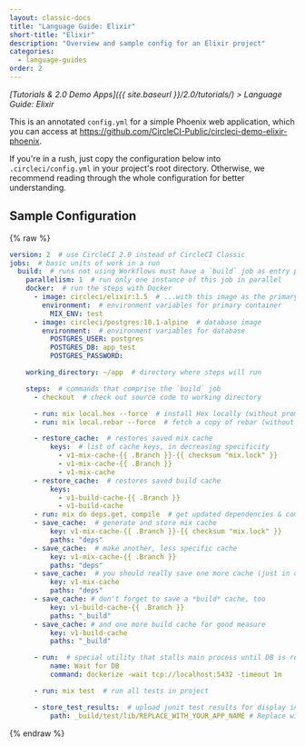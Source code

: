 ```yaml
---
layout: classic-docs
title: "Language Guide: Elixir"
short-title: "Elixir"
description: "Overview and sample config for an Elixir project"
categories:
  - language-guides
order: 2
---
```

*[Tutorials & 2.0 Demo Apps]({{ site.baseurl }}/2.0/tutorials/) > Language Guide: Elixir*

This is an annotated `config.yml` for a simple Phoenix web application, which you can access at <https://github.com/CircleCI-Public/circleci-demo-elixir-phoenix>.

If you're in a rush, just copy the configuration below into `.circleci/config.yml` in your project's root directory. Otherwise, we recommend reading through the whole configuration for better understanding.

## Sample Configuration

{% raw %}

```yaml
version: 2  # use CircleCI 2.0 instead of CircleCI Classic
jobs:  # basic units of work in a run
  build:  # runs not using Workflows must have a `build` job as entry point
    parallelism: 1  # run only one instance of this job in parallel
    docker:  # run the steps with Docker
      - image: circleci/elixir:1.5  # ...with this image as the primary container; this is where all `steps` will run
        environment:  # environment variables for primary container
          MIX_ENV: test
      - image: circleci/postgres:10.1-alpine  # database image
        environment:  # environment variables for database
          POSTGRES_USER: postgres
          POSTGRES_DB: app_test
          POSTGRES_PASSWORD:

    working_directory: ~/app  # directory where steps will run

    steps:  # commands that comprise the `build` job
      - checkout  # check out source code to working directory

      - run: mix local.hex --force  # install Hex locally (without prompt)
      - run: mix local.rebar --force  # fetch a copy of rebar (without prompt)

      - restore_cache:  # restores saved mix cache
          keys:  # list of cache keys, in decreasing specificity
            - v1-mix-cache-{{ .Branch }}-{{ checksum "mix.lock" }}
            - v1-mix-cache-{{ .Branch }}
            - v1-mix-cache
      - restore_cache:  # restores saved build cache
          keys:
            - v1-build-cache-{{ .Branch }}
            - v1-build-cache
      - run: mix do deps.get, compile  # get updated dependencies & compile them
      - save_cache:  # generate and store mix cache
          key: v1-mix-cache-{{ .Branch }}-{{ checksum "mix.lock" }}
          paths: "deps"
      - save_cache:  # make another, less specific cache
          key: v1-mix-cache-{{ .Branch }}
          paths: "deps"
      - save_cache:  # you should really save one more cache (just in case)
          key: v1-mix-cache
          paths: "deps"
      - save_cache: # don't forget to save a *build* cache, too
          key: v1-build-cache-{{ .Branch }}
          paths: "_build"
      - save_cache: # and one more build cache for good measure
          key: v1-build-cache
          paths: "_build"

      - run:  # special utility that stalls main process until DB is ready
          name: Wait for DB
          command: dockerize -wait tcp://localhost:5432 -timeout 1m

      - run: mix test  # run all tests in project

      - store_test_results:  # upload junit test results for display in Test Summary
          path: _build/test/lib/REPLACE_WITH_YOUR_APP_NAME # Replace with the name of your :app
```

{% endraw %}